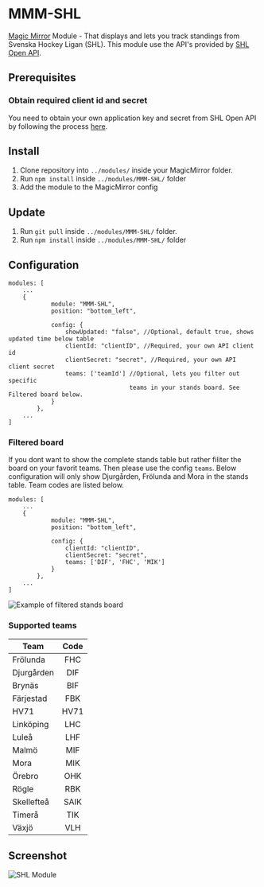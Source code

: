 # MMM-SHL
[Magic Mirror](https://magicmirror.builders/) Module - That displays and lets you track standings from Svenska Hockey Ligan (SHL). This module use the API's provided by [SHL Open API](http://doc.openapi.shl.se/).

## Prerequisites
### Obtain required client id and secret
You need to obtain your own application key and secret from SHL Open API by following the process [here](http://doc.openapi.shl.se/).

## Install
1. Clone repository into ``../modules/`` inside your MagicMirror folder.
2. Run ``npm install`` inside ``../modules/MMM-SHL/`` folder
3. Add the module to the MagicMirror config

## Update
1. Run ``git pull`` inside ``../modules/MMM-SHL/`` folder.
2. Run ``npm install`` inside ``../modules/MMM-SHL/`` folder

## Configuration
```
modules: [
    ...
    {
            module: "MMM-SHL",
            position: "bottom_left",

            config: {
                showUpdated: "false", //Optional, default true, shows updated time below table
                clientId: "clientID", //Required, your own API client id
                clientSecret: "secret", //Required, your own API client secret
                teams: ['teamId'] //Optional, lets you filter out specific 
                                  teams in your stands board. See Filtered board below.
            }
        },
    ...
]
```
### Filtered board
If you dont want to show the complete stands table but rather filiter the board on your favorit teams. Then please use the config ```teams```. Below configuration will only show Djurgården, Frölunda and Mora in the stands table. Team codes are listed below. 

```
modules: [
    ...
    {
            module: "MMM-SHL",
            position: "bottom_left",

            config: {
                clientId: "clientID", 
                clientSecret: "secret", 
                teams: ['DIF', 'FHC', 'MIK'] 
            }
        },
    ...
]
```

![Example of filtered stands board](https://github.com/bureus/MMM-SHL/blob/master/docs/teamsFilter.PNG)

### Supported teams
| Team        | Code           
| ------------- |:-------------:| 
| Frölunda      | FHC | 
| Djurgården      | DIF      |
| Brynäs | BIF      |
| Färjestad | FBK      |
| HV71 | HV71      |
| Linköping | LHC      |
| Luleå | LHF      |
| Malmö | MIF      |
| Mora | MIK      |
| Örebro | OHK      |
| Rögle | RBK      |
| Skellefteå | SAIK      |
| Timerå | TIK      |
| Växjö | VLH      |


## Screenshot

![SHL Module](https://github.com/bureus/MMM-SHL/blob/master/docs/screenshot.PNG)

